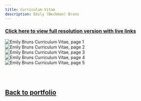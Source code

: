```yaml
---
title: Curriculum Vitae
description: Emily (Beckman) Bruns
---
```

### <a href="https://www.canva.com/design/DAFyGGzhjGs/W5ut61rtj2f-fwH438Ypnw/view?utm_content=DAFyGGzhjGs&utm_campaign=share_your_design&utm_medium=link&utm_source=shareyourdesignpanel#5">Click here to view full resolution version with live links</a>

<img src="https://eb-bruns.github.io/CV/EmilyBruns_CV-1.png" alt="Emily Bruns Curriculum Vitae, page 1"/>
<img src="https://eb-bruns.github.io/CV/EmilyBruns_CV-2.png" alt="Emily Bruns Curriculum Vitae, page 2"/>
<img src="https://eb-bruns.github.io/CV/EmilyBruns_CV-3.png" alt="Emily Bruns Curriculum Vitae, page 3"/>
<img src="https://eb-bruns.github.io/CV/EmilyBruns_CV-4.png" alt="Emily Bruns Curriculum Vitae, page 4"/>
<img src="https://eb-bruns.github.io/CV/EmilyBruns_CV-5.png" alt="Emily Bruns Curriculum Vitae, page 5"/>

<br><br>
## <a href="https://eb-bruns.github.io">Back to portfolio</a>
